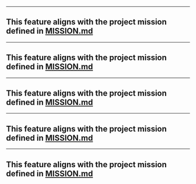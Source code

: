 
---
This feature aligns with the project mission defined in [MISSION.md](../MISSION.md)
---

---
This feature aligns with the project mission defined in [MISSION.md](../MISSION.md)
---

---
This feature aligns with the project mission defined in [MISSION.md](../MISSION.md)
---

---
This feature aligns with the project mission defined in [MISSION.md](../MISSION.md)
---

---
This feature aligns with the project mission defined in [MISSION.md](../MISSION.md)
---
